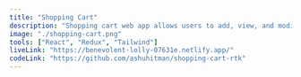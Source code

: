 ```yaml
---
title: "Shopping Cart"
description: "Shopping cart web app allows users to add, view, and modify items they want to buy before completing their purchase."
image: "./shopping-cart.png"
tools: ["React", "Redux", "Tailwind"]
liveLink: "https://benevolent-lolly-07631e.netlify.app/"
codeLink: "https://github.com/ashuhitman/shopping-cart-rtk"
---
```

